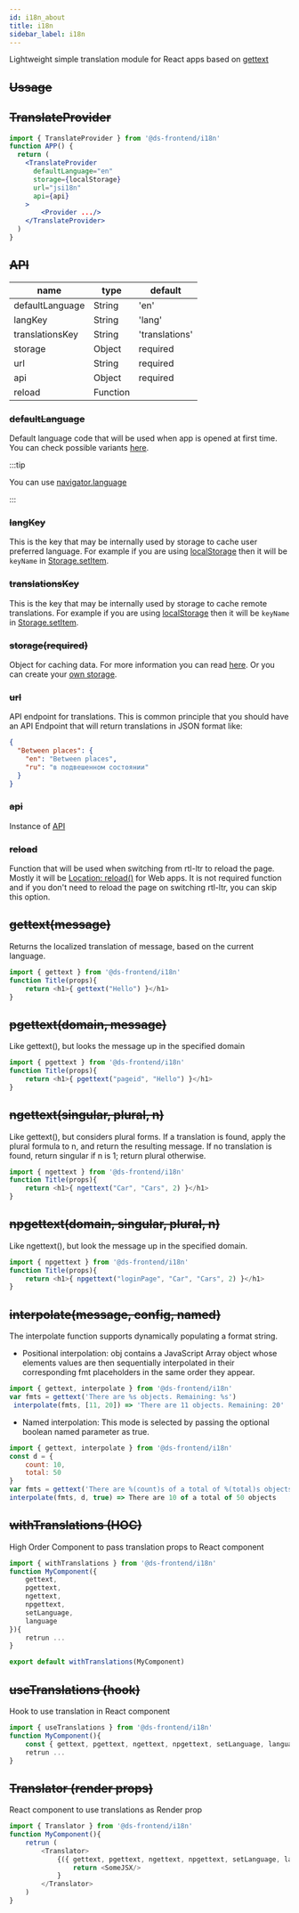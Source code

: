 ```yaml
---
id: i18n_about
title: i18n
sidebar_label: i18n
---
```


Lightweight simple translation module for React apps based on [gettext](https://www.gnu.org/software/gettext/)


## ~~Ussage~~

## ~~TranslateProvider~~

```jsx
import { TranslateProvider } from '@ds-frontend/i18n'
function APP() {
  return (
    <TranslateProvider
      defaultLanguage="en"
      storage={localStorage}
      url="jsi18n"
      api={api}
    >
        <Provider .../>
    </TranslateProvider>
  )
}
```

## ~~API~~

|  name            |      type  | default          |
|------------------|------------|------------------|
| defaultLanguage  |  String    | 'en'             |
| langKey          |  String    | 'lang'           |
| translationsKey  |  String    | 'translations'   |
| storage          |  Object    | required         |
| url              |  String    | required         |
| api              |  Object    | required         |
| reload           |  Function  |                  |


### ~~defaultLanguage~~

Default language code that will be used when app is opened at first time. You can check possible variants [here](https://en.wikipedia.org/wiki/List_of_ISO_639-1_codes).

:::tip

You can use [navigator.language](https://developer.mozilla.org/en-US/docs/Web/API/NavigatorLanguage/language)

:::

### ~~langKey~~

This is the key that may be internally used by storage to cache user preferred language. 
For example if you are using [localStorage](https://developer.mozilla.org/en-US/docs/Web/API/Window/localStorage) then it will be `keyName` in [Storage.setItem](https://developer.mozilla.org/en-US/docs/Web/API/Storage/setItem).

### ~~translationsKey~~

This is the key that may be internally used by storage to cache remote translations. 
For example if you are using [localStorage](https://developer.mozilla.org/en-US/docs/Web/API/Window/localStorage) then it will be `keyName` in [Storage.setItem](https://developer.mozilla.org/en-US/docs/Web/API/Storage/setItem).

### ~~storage(required)~~

Object for caching data. For more information you can read [here](/frontend-docs/docs/cache/cache_middleware#storage). Or you can create your [own storage](/frontend-docs/docs/cache/cache_middleware#create-own-storage).

### ~~url~~

API endpoint for translations.
This is common principle that you should have an API Endpoint that will return translations in JSON format like:

```json
{
  "Between places": {
    "en": "Between places",
    "ru": "в подвешенном состоянии"
  }
}

```

### ~~api~~

Instance of [API](/frontend-docs/docs/api/api_about)

### ~~reload~~

Function that will be used when switching from rtl-ltr to reload the page. 
Mostly it will be [Location: reload()](https://developer.mozilla.org/en-US/docs/Web/API/Location/reload) for Web apps.
It is not required function and if you don't need to reload the page on switching rtl-ltr, you can skip this option.

## ~~gettext(message)~~

Returns the localized translation of message, based on the current language.

```javascript
import { gettext } from '@ds-frontend/i18n'
function Title(props){
    return <h1>{ gettext("Hello") }</h1>
}
```

## ~~pgettext(domain, message)~~

Like gettext(), but looks the message up in the specified domain

```javascript
import { pgettext } from '@ds-frontend/i18n'
function Title(props){
    return <h1>{ pgettext("pageid", "Hello") }</h1>
}
```

## ~~ngettext(singular, plural, n)~~

Like gettext(), but considers plural forms. If a translation is found, apply the plural formula to n, and return the resulting message. If no translation is found, return singular if n is 1; return plural otherwise.

```javascript
import { ngettext } from '@ds-frontend/i18n'
function Title(props){
    return <h1>{ ngettext("Car", "Cars", 2) }</h1>
}
```

## ~~npgettext(domain, singular, plural, n)~~

Like ngettext(), but look the message up in the specified domain.

```javascript
import { npgettext } from '@ds-frontend/i18n'
function Title(props){
    return <h1>{ npgettext("loginPage", "Car", "Cars", 2) }</h1>
}
```

## ~~interpolate(message, config, named)~~

The interpolate function supports dynamically populating a format string.

- Positional interpolation: obj contains a JavaScript Array object whose elements values are then sequentially interpolated in their corresponding fmt placeholders in the same order they appear.
 

```javascript
import { gettext, interpolate } from '@ds-frontend/i18n'
var fmts = gettext('There are %s objects. Remaining: %s')
 interpolate(fmts, [11, 20]) => 'There are 11 objects. Remaining: 20'
```
 
- Named interpolation: This mode is selected by passing the optional boolean named parameter as true. 


```javascript
import { gettext, interpolate } from '@ds-frontend/i18n'
const d = {
    count: 10,
    total: 50
}
var fmts = gettext('There are %(count)s of a total of %(total)s objects')
interpolate(fmts, d, true) => There are 10 of a total of 50 objects
```

## ~~withTranslations (HOC)~~

High Order Component to pass translation props to React component

```javascript
import { withTranslations } from '@ds-frontend/i18n'
function MyComponent({
    gettext,
    pgettext,
    ngettext,
    npgettext,
    setLanguage,
    language
}){
    retrun ...
}

export default withTranslations(MyComponent)
```


## ~~useTranslations (hook)~~

Hook to use translation in React component

```javascript
import { useTranslations } from '@ds-frontend/i18n'
function MyComponent(){
    const { gettext, pgettext, ngettext, npgettext, setLanguage, language } = useTranslations()
    retrun ...
}
```

## ~~Translator (render props)~~

React component to use translations as Render prop

```javascript
import { Translator } from '@ds-frontend/i18n'
function MyComponent(){
    retrun (
        <Translator>
            {({ gettext, pgettext, ngettext, npgettext, setLanguage, language })=>{
                return <SomeJSX/>
            }
        </Translator>
    )
}
```
